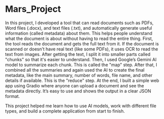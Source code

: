 # Mars_Project
In this project, I developed a tool that can read documents such as PDFs, Word files (.docx), and text files (.txt), and automatically generate useful information (called metadata) about them. This helps people understand what the document is about without having to read the entire thing.
First, the tool reads the document and gets the full text from it. If the document is scanned or doesn't have real text (like some PDFs), it uses OCR to read the text from images. After getting the text, I split it into smaller parts called "chunks" so that it's easier to understand.
Then, I used Google’s Gemini AI model to summarize each chunk. This is called the "map" step. After that, I combined all the summaries and again used the AI to create the final metadata, like the main summary, number of words, file name, and other details if available. This is the "reduce" step.
At the end, I built a simple web app using Gradio where anyone can upload a document and see the metadata directly. It’s easy to use and shows the output in a clear JSON format.

This project helped me learn how to use AI models, work with different file types, and build a complete application from start to finish.
